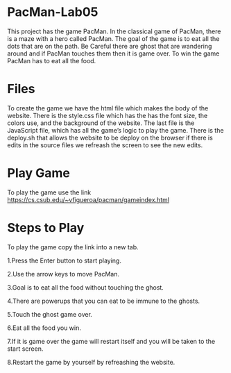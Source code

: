 # PacMan-Lab05
This project has the game PacMan. In the classical game of PacMan, there is a maze with a hero called PacMan. The goal of the game is to eat all the dots that are on the path. Be Careful there are ghost that are wandering around and if PacMan touches them then it is game over. To win the game PacMan has to eat all the food. 
# Files
To create the game we have the html file which makes the body of the website. There is the style.css file which has the has the font size, the colors use, and the background of the website. The last file is the JavaScript file, which has all the game’s logic to play the game. 
There is the deploy.sh that allows the website to be deploy on the browser if there is edits in the source files we refreash the screen to see the new edits.
# Play Game
To play the game use the link https://cs.csub.edu/~vfigueroa/pacman/gameindex.html
# Steps to Play
To play the game copy the link into a new tab.

1.Press the Enter button to start playing.

2.Use the arrow keys to move PacMan.

3.Goal is to eat all the food without touching the ghost. 

4.There are powerups that you can eat to be immune to the ghosts.

5.Touch the ghost game over.

6.Eat all the food you win.

7.If it is game over the game will restart itself and you will be taken to the start screen.

8.Restart the game by yourself by refreashing the website.
